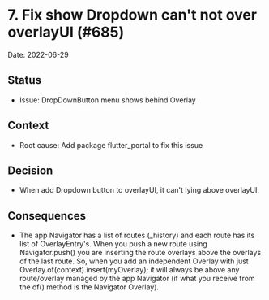 # 7. Fix show Dropdown can't not over overlayUI (#685)

Date: 2022-06-29

## Status

- Issue: DropDownButton menu shows behind Overlay

## Context

- Root cause: Add package flutter_portal to fix this issue

## Decision

- When add Dropdown button to overlayUI, it can't lying above overlayUI.

## Consequences

- The app Navigator has a list of routes (_history) and each route has its list of OverlayEntry's.
When you push a new route using Navigator.push() you are inserting the route overlays above the overlays of the last route.
So, when you add an independent Overlay with just Overlay.of(context).insert(myOverlay);
it will always be above any route/overlay managed by the app Navigator (if what you receive from the of() method is the Navigator Overlay).
